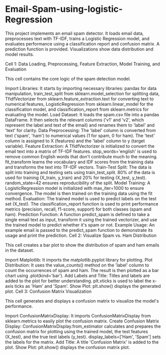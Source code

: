 # Email-Spam-using-logistic-Regression
This project implements an email spam detector. It loads email data, preprocesses text with TF-IDF, trains a Logistic Regression model, and evaluates performance using a classification report and confusion matrix. A prediction function is provided. Visualizations show data distribution and model results.

Cell 1: Data Loading, Preprocessing, Feature Extraction, Model Training, and Evaluation

This cell contains the core logic of the spam detection model.

Import Libraries: It starts by importing necessary libraries: pandas for data manipulation, train_test_split from sklearn.model_selection for splitting data, TfidfVectorizer from sklearn.feature_extraction.text for converting text to numerical features, LogisticRegression from sklearn.linear_model for the classification model, and classification_report from sklearn.metrics for evaluating the model.
Load Dataset: It loads the spam.csv file into a pandas DataFrame. It then selects the relevant columns ('v1' and 'v2', which represent the label and text of the email) and renames them to 'label' and 'text' for clarity.
Data Preprocessing: The 'label' column is converted from text ('spam', 'ham') to numerical values (1 for spam, 0 for ham). The 'text' column is assigned to X (features) and the 'label' column to y (target variable).
Feature Extraction: A TfidfVectorizer is initialized to convert the email text into a matrix of TF-IDF features. stop_words='english' is used to remove common English words that don't contribute much to the meaning. fit_transform learns the vocabulary and IDF scores from the training data and transforms the text into TF-IDF vectors.
Train-Test Split: The data is split into training and testing sets using train_test_split. 80% of the data is used for training (X_train, y_train) and 20% for testing (X_test, y_test). random_state=42 ensures reproducibility of the split.
Model Training: A LogisticRegression model is initialized with max_iter=1000 to ensure convergence. The model is then trained on the training data using the fit method.
Evaluation: The trained model is used to predict labels on the test set (X_test). The classification_report function is used to print performance metrics (precision, recall, f1-score, support) for both classes (spam and ham).
Prediction Function: A function predict_spam is defined to take a single email text as input, transform it using the trained vectorizer, and use the trained model to predict whether it's spam or not.
Example Usage: An example email is passed to the predict_spam function to demonstrate its usage and print the prediction.
Cell 2: Visualize Spam vs. Ham Distribution

This cell creates a bar plot to show the distribution of spam and ham emails in the dataset.

Import Matplotlib: It imports the matplotlib.pyplot library for plotting.
Plot Distribution: It uses the value_counts() method on the 'label' column to count the occurrences of spam and ham. The result is then plotted as a bar chart using .plot(kind='bar').
Add Labels and Title: Titles and labels are added to the plot for better understanding. plt.xticks is used to label the x-axis ticks as 'Ham' and 'Spam'.
Show Plot: plt.show() displays the generated plot.
Cell 3: Confusion Matrix Visualization

This cell generates and displays a confusion matrix to visualize the model's performance.

Import ConfusionMatrixDisplay: It imports ConfusionMatrixDisplay from sklearn.metrics to easily plot the confusion matrix.
Create Confusion Matrix Display: ConfusionMatrixDisplay.from_estimator calculates and prepares the confusion matrix for plotting using the trained model, the test features (X_test), and the true test labels (y_test). display_labels=['Ham', 'Spam'] sets the labels for the matrix.
Add Title: A title 'Confusion Matrix' is added to the plot.
Show Plot: plt.show() displays the confusion matrix plot.
